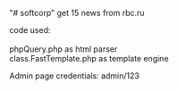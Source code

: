 "# softcorp" 
get 15 news from rbc.ru

code used:<br>
<br>
phpQuery.php as html parser<br>
class.FastTemplate.php  as template engine<br>

Аdmin page credentials:  admin/123
